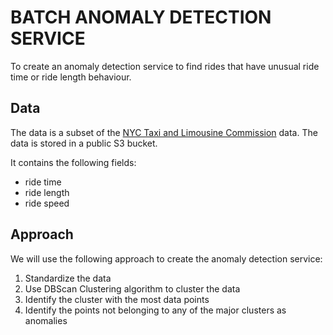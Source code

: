 # BATCH ANOMALY DETECTION SERVICE

To create an anomaly detection service to find rides that have unusual ride time or ride length behaviour.

## Data

The data is a subset of the [NYC Taxi and Limousine Commission](https://www1.nyc.gov/site/tlc/about/tlc-trip-record-data.page) data. The data is stored in a public S3 bucket.

It contains the following fields:
* ride time
* ride length
* ride speed

## Approach

We will use the following approach to create the anomaly detection service:

1. Standardize the data
2. Use DBScan Clustering algorithm to cluster the data
3. Identify the cluster with the most data points 
4. Identify the points not belonging to any of the major clusters as anomalies



